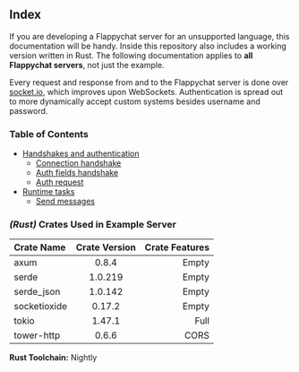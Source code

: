 ## Index

If you are developing a Flappychat server for an unsupported language, this documentation will be handy. Inside this repository also includes a working version written in Rust. The following documentation applies to **all Flappychat servers**, not just the example.

Every request and response from and to the Flappychat server is done over [socket.io](https://socket.io), which improves upon WebSockets. Authentication is spread out to more dynamically accept custom systems besides username and password.

### Table of Contents

- [Handshakes and authentication](handshakes-and-authentication/index.md)
    - [Connection handshake](handshakes-and-authentication/connection.md)
    - [Auth fields handshake](handshakes-and-authentication/get-auth-fields.md)
    - [Auth request](handshakes-and-authentication/auth-request.md)
- [Runtime tasks](runtime-tasks/index.md)
    - [Send messages](runtime-tasks/send-messages.md)

### *(Rust)* Crates Used in Example Server

| Crate Name   | Crate Version | Crate Features |
| :----------- | :-----------: | -------------: |
| axum         | 0.8.4         | Empty          |
| serde        | 1.0.219       | Empty          |
| serde_json   | 1.0.142       | Empty          |
| socketioxide | 0.17.2        | Empty          |
| tokio        | 1.47.1        | Full           |
| tower-http   | 0.6.6         | CORS           |

**Rust Toolchain:** Nightly
